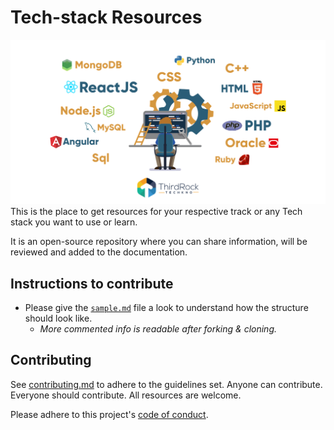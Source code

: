 
# Tech-stack Resources
![This is an image](tekstack.png)
This is the place to get resources for your respective track or any Tech stack you want to use or learn.

It is an open-source repository where you can share information, will be reviewed and added to the documentation.

## Instructions to contribute
- Please give the [`sample.md`](https://github.com/SpaceyaTechKe/Tech-Stacks-Resources/blob/main/sample.md) file a look to understand how the structure should look like.
    - *More commented info is readable after forking & cloning.*

## Contributing
See [contributing.md](https://github.com/SpaceyaTechKe/SpaceYaTech-sessions/blob/main/CONTRIBUTING.md) to adhere to the guidelines set. Anyone can contribute. Everyone should contribute. All resources are welcome.

Please adhere to this project's [code of conduct](https://github.com/SpaceyaTechKe/SpaceYaTech-sessions/blob/main/CODE_OF_CONDUCT.md).
